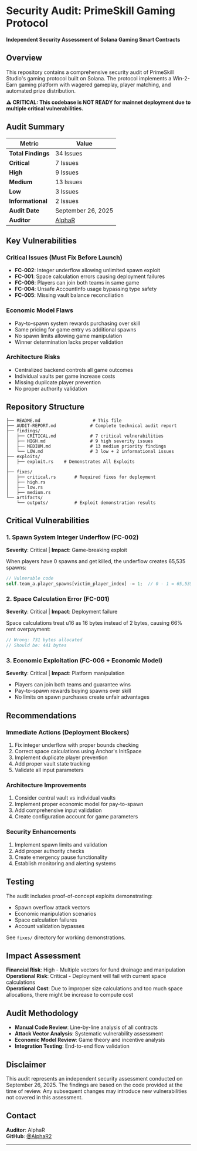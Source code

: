 # Security Audit: PrimeSkill Gaming Protocol

**Independent Security Assessment of Solana Gaming Smart Contracts**

## Overview

This repository contains a comprehensive security audit of PrimeSkill Studio's gaming protocol built on Solana. The protocol implements a Win-2-Earn gaming platform with wagered gameplay, player matching, and automated prize distribution.

**⚠️ CRITICAL: This codebase is NOT READY for mainnet deployment due to multiple critical vulnerabilities.**

## Audit Summary

| **Metric** | **Value** |
|------------|-----------|
| **Total Findings** | 34 Issues |
| **Critical** | 7 Issues |
| **High** | 9 Issues |
| **Medium** | 13 Issues |
| **Low** | 3 Issues |
| **Informational** | 2 Issues |
| **Audit Date** | September 26, 2025 |
| **Auditor** | [AlphaR](https://github.com/AlphaR2) |

## Key Vulnerabilities

### Critical Issues (Must Fix Before Launch)
- **FC-002**: Integer underflow allowing unlimited spawn exploit
- **FC-001**: Space calculation errors causing deployment failures  
- **FC-006**: Players can join both teams in same game
- **FC-004**: Unsafe AccountInfo usage bypassing type safety
- **FC-005**: Missing vault balance reconciliation

### Economic Model Flaws
- Pay-to-spawn system rewards purchasing over skill
- Same pricing for game entry vs additional spawns
- No spawn limits allowing game manipulation
- Winner determination lacks proper validation

### Architecture Risks  
- Centralized backend controls all game outcomes
- Individual vaults per game increase costs
- Missing duplicate player prevention
- No proper authority validation

## Repository Structure

```
├── README.md                    # This file
├── AUDIT-REPORT.md             # Complete technical audit report
├── findings/
│   ├── CRITICAL.md             # 7 critical vulnerabilities
│   ├── HIGH.md                 # 9 high severity issues  
│   ├── MEDIUM.md               # 13 medium priority findings
│   └── LOW.md                  # 3 low + 2 informational issues
├── exploits/
│   ├── exploit.rs    # Demonstrates All Exploits
│  
├── fixes/
│   ├── critical.rs       # Required fixes for deployment
│   ├── high.rs 
│   ├── low.rs 
│   ├── medium.rs 
└── artifacts/        
    └── outputs/          # Exploit demonstration results
```

## Critical Vulnerabilities

### 1. Spawn System Integer Underflow (FC-002)
**Severity**: Critical | **Impact**: Game-breaking exploit

When players have 0 spawns and get killed, the underflow creates 65,535 spawns:
```rust
// Vulnerable code
self.team_a.player_spawns[victim_player_index] -= 1;  // 0 - 1 = 65,535
```

### 2. Space Calculation Error (FC-001) 
**Severity**: Critical | **Impact**: Deployment failure

Space calculations treat u16 as 16 bytes instead of 2 bytes, causing 66% rent overpayment:
```rust
// Wrong: 731 bytes allocated
// Should be: 441 bytes
```

### 3. Economic Exploitation (FC-006 + Economic Model)
**Severity**: Critical | **Impact**: Platform manipulation

- Players can join both teams and guarantee wins
- Pay-to-spawn rewards buying spawns over skill
- No limits on spawn purchases create unfair advantages


## Recommendations

### Immediate Actions (Deployment Blockers)
1. Fix integer underflow with proper bounds checking
2. Correct space calculations using Anchor's InitSpace
3. Implement duplicate player prevention  
4. Add proper vault state tracking
5. Validate all input parameters

### Architecture Improvements
1. Consider central vault vs individual vaults
2. Implement proper economic model for pay-to-spawn
3. Add comprehensive input validation
4. Create configuration account for game parameters

### Security Enhancements
1. Implement spawn limits and validation
2. Add proper authority checks
3. Create emergency pause functionality
4. Establish monitoring and alerting systems

## Testing

The audit includes proof-of-concept exploits demonstrating:
- Spawn overflow attack vectors
- Economic manipulation scenarios  
- Space calculation failures
- Account validation bypasses

See `fixes/` directory for working demonstrations.

## Impact Assessment

**Financial Risk**: High - Multiple vectors for fund drainage and manipulation  
**Operational Risk**: Critical - Deployment will fail with current space calculations  
**Operational Cost**: Due to improper size calculations and too much space allocations, there might be increase to compute cost 


## Audit Methodology

- **Manual Code Review**: Line-by-line analysis of all contracts
- **Attack Vector Analysis**: Systematic vulnerability assessment  
- **Economic Model Review**: Game theory and incentive analysis
- **Integration Testing**: End-to-end flow validation

## Disclaimer

This audit represents an independent security assessment conducted on September 26, 2025. The findings are based on the code provided at the time of review. Any subsequent changes may introduce new vulnerabilities not covered in this assessment.

## Contact

**Auditor**: AlphaR  
**GitHub**: [@AlphaR2](https://github.com/AlphaR2)  

---
